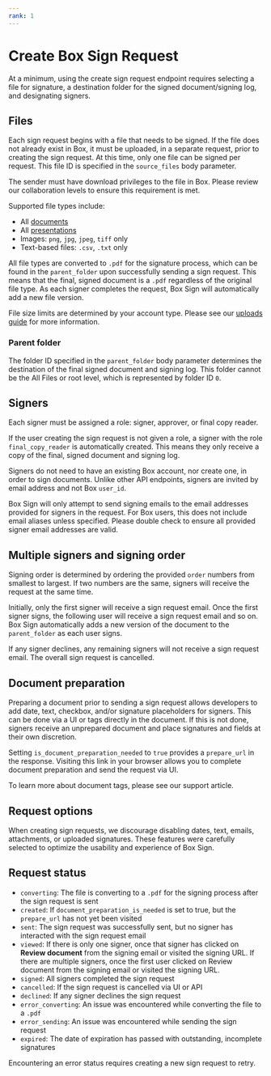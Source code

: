 ```yaml
---
rank: 1
---
```


# Create Box Sign Request

At a minimum, using the create sign request endpoint requires selecting a file
for signature, a destination folder for the signed document/signing log, and
designating signers. 

<Samples id='post_sign_requests' />

## Files

Each sign request begins with a file that needs to be signed. If the file does
not already exist in Box, it must be uploaded, in a separate request, prior to
creating the sign request. At this time, only one file can be signed per
request. This file ID is specified in the `source_files` body parameter.

<Message type='warning'>
The sender must have download privileges to the file in Box. Please review our
collaboration levels to ensure this requirement is met.
</Message>

Supported file types include:

- All [documents][documents]
- All [presentations][presentations]
- Images: `png`, `jpg`, `jpeg`, `tiff` only
- Text-based files: `.csv`, `.txt` only

All file types are converted to `.pdf` for the signature process, which can be
found in the `parent_folder` upon successfully sending a sign request. This
means that the final, signed document is a `.pdf` regardless of the original
file type. As each signer completes the request, Box Sign will automatically add
a new file version.

File size limits are determined by your account type. Please see our
[uploads guide][uploads] for more information. 

### Parent folder

The folder ID specified in the `parent_folder` body parameter determines the
destination of the final signed document and signing log. This folder cannot be
the All Files or root level, which is represented by folder ID `0`. 

## Signers

Each signer must be assigned a role:  signer, approver, or final copy reader.

If the user creating the sign request is not given a role, a signer with the
role `final_copy_reader` is automatically created. This means they only receive
a copy of the final, signed document and signing log.

Signers do not need to have an existing Box account, nor create one, in order to
sign documents. Unlike other API endpoints, signers are invited by email address
and not Box `user_id`. 

<Message type='warning'> 
Box Sign will only attempt to send signing emails to the email addresses
provided for signers in the request. For Box users, this does not include email
aliases unless specified. Please double check to ensure all provided signer
email addresses are valid.
</Message>

## Multiple signers and signing order

Signing order is determined by ordering the provided `order` numbers from
smallest to largest. If two numbers are the same, signers will receive the
request at the same time.

Initially, only the first signer will receive a sign request email. Once the
first signer signs, the following user will receive a sign request email and so
on. Box Sign automatically adds a new version of the document to the
`parent_folder` as each user signs.  

If any signer declines, any remaining signers will not receive a sign request
email. The overall sign request is cancelled.

## Document preparation

Preparing a document prior to sending a sign request allows developers to add
date, text, checkbox, and/or signature placeholders for signers. This can be
done via a UI or tags directly in the document. If this is not done, signers
receive an unprepared document and place signatures and fields at their own
discretion. 

Setting `is_document_preparation_needed` to `true` provides a `prepare_url` in
the response. Visiting this link in your browser allows you to complete document
preparation and send the request via UI. 

To learn more about document tags, please see our support article.

## Request options

<Message type='warning'>
When creating sign requests, we discourage disabling dates, text, emails,
attachments, or uploaded signatures. These features were carefully selected to
optimize the usability and experience of Box Sign.
</Message>

## Request status

- `converting`: The file is converting to a `.pdf` for the signing process after
  the sign request is sent
- `created`: If `document_preparation_is_needed` is set to true, but the
  `prepare_url` has not yet been visited
- `sent`: The sign request was successfully sent, but no signer has interacted
  with the sign request email 
- `viewed`: If there is only one signer, once that signer has clicked on
  **Review document** from the signing email or visited the signing URL. If
  there are multiple signers, once the first user clicked on Review document
  from the signing email or visited the signing URL.
- `signed`: All signers completed the sign request
- `cancelled`: If the sign request is cancelled via UI or API
- `declined`: If any signer declines the sign request
- `error_converting`: An issue was encountered while converting the file to a
  `.pdf`
- `error_sending`: An issue was encountered while sending the sign request
- `expired`: The date of expiration has passed with outstanding, incomplete
  signatures 

Encountering an error status requires creating a new sign request to retry.

[documents]: g://representations/supported-file-types/#documents
[presentations]: g://representations/supported-file-types/#presentations
[uploads]: g://uploads/direct